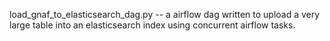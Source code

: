 load_gnaf_to_elasticsearch_dag.py -- a airflow dag written to upload a very large table into an elasticsearch index using concurrent airflow tasks.
